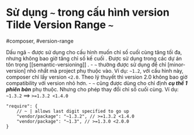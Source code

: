 # Sử dụng `~` trong cấu hình version Tilde Version Range `~`
#composer, #version-range

Dấu ngã `~` được sử dụng cho cấu hình muốn chỉ số cuối cùng tăng tối đa, nhưng không bao giờ tăng chỉ số kế cuối . Được sử dụng trong các dự án tôn trọng [[semantic-versioning]] . 
	- `~` thường được sử dụng để chỉ [minor-version] nhỏ nhất mà project phụ thuộc vào. Ví dụ: `~1.2`, với cấu hình này, composer chỉ lấy version `<2.0`. Theo lý thuyết thì version 2.0 không bao giờ compatibility với version nhỏ hơn.
	- `~` cũng được dùng cho chỉ định ***cụ thể  1 phiên bản*** phụ thuộc. Nhưng cho phép thay đổi chỉ số cuối cùng. Ví dụ: `~1.3.2` ==> `>=1.3.2 <1.4.0`
```
"require": {
    // ~ | allows last digit specified to go up
    "vendor/package": "~1.3.2", // >=1.3.2 <1.4.0
    "vendor/package": "~1.3", // >=1.3.0 <2.0.0
}
```